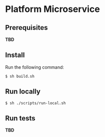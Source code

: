 # Platform Microservice

## Prerequisites

__TBD__

## Install

Run the following command:

```shell
$ sh build.sh
```

## Run locally

```shell
$ sh ./scripts/run-local.sh
```

## Run tests

__TBD__
